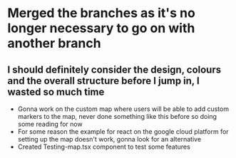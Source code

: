# Merged the branches as it's no longer necessary to go on with another branch 
## I should definitely consider the design, colours and the overall structure before I jump in, I wasted so much time 
* Gonna work on the custom map where users will be able to add custom markers to the map, never done something like this before so doing some reading for now
* For some reason the example for react on the google cloud platform for setting up the map doesn't work, gonna look for an alternative 
* Created Testing-map.tsx component to test some features